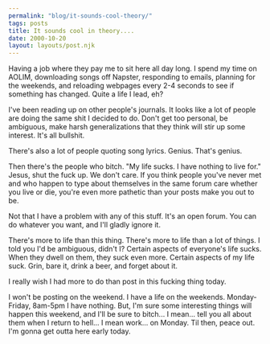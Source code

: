 ```yaml
---
permalink: "blog/it-sounds-cool-theory/"
tags: posts
title: It sounds cool in theory....
date: 2000-10-20
layout: layouts/post.njk
---
```


Having a job where they pay me to sit here all day long. I spend my time on AOLIM, downloading songs off Napster, responding to emails, planning for the weekends, and reloading webpages every 2-4 seconds to see if something has changed. Quite a life I lead, eh? 

I've been reading up on other people's journals. It looks like a lot of people are doing the same shit I decided to do. Don't get too personal, be ambiguous, make harsh generalizations that they think will stir up some interest. It's all bullshit.

There's also a lot of people quoting song lyrics. Genius. That's genius. 

Then there's the people who bitch. "My life sucks. I have nothing to live for." Jesus, shut the fuck up. We don't care. If you think people you've never met and who happen to type about themselves in the same forum care whether you live or die, you're even more pathetic than your posts make you out to be. 

Not that I have a problem with any of this stuff. It's an open forum. You can do whatever you want, and I'll gladly ignore it.

There's more to life than this thing. There's more to life than a lot of things. I told you I'd be ambiguous, didn't I? Certain aspects of everyone's life sucks. When they dwell on them, they suck even more. Certain aspects of my life suck. Grin, bare it, drink a beer, and forget about it. 

I really wish I had more to do than post in this fucking thing today.

I won't be posting on the weekend. I have a life on the weekends. Monday-Friday, 8am-5pm I have nothing. But, I'm sure some interesting things will happen this weekend, and I'll be sure to bitch... I mean... tell you all about them when I return to hell... I mean work... on Monday. Til then, peace out. I'm gonna get outta here early today.